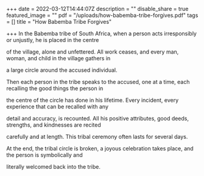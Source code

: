 +++
date = 2022-03-12T14:44:07Z
description = ""
disable_share = true
featured_image = ""
pdf = "/uploads/how-babemba-tribe-forgives.pdf"
tags = []
title = "How Babemba Tribe Forgives"

+++
In the Babemba tribe of South Africa, when a person acts irresponsibly or unjustly, he is placed in the centre

of the village, alone and unfettered. All work ceases, and every man, woman, and child in the village gathers in

a large circle around the accused individual.

Then each person in the tribe speaks to the accused, one at a time, each recalling the good things the person in

the centre of the circle has done in his lifetime. Every incident, every experience that can be recalled with any

detail and accuracy, is recounted. All his positive attributes, good deeds, strengths, and kindnesses are recited

carefully and at length. This tribal ceremony often lasts for several days.

At the end, the tribal circle is broken, a joyous celebration takes place, and the person is symbolically and

literally welcomed back into the tribe.